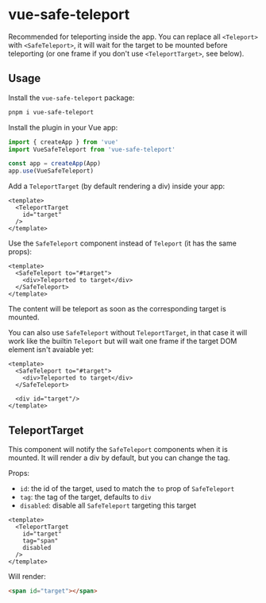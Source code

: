 # vue-safe-teleport
Recommended for teleporting inside the app. You can replace all `<Teleport>` with `<SafeTeleport>`, it will wait for the target to be mounted before teleporting (or one frame if you don't use `<TeleportTarget>`, see below).

## Usage

Install the `vue-safe-teleport` package:

```sh
pnpm i vue-safe-teleport
```

Install the plugin in your Vue app:

```js
import { createApp } from 'vue'
import VueSafeTeleport from 'vue-safe-teleport'

const app = createApp(App)
app.use(VueSafeTeleport)
```

Add a `TeleportTarget` (by default rendering a div) inside your app:

```vue
<template>
  <TeleportTarget
    id="target"
  />
</template>
```

Use the `SafeTeleport` component instead of `Teleport` (it has the same props):

```vue
<template>
  <SafeTeleport to="#target">
    <div>Teleported to target</div>
  </SafeTeleport>
</template>
```

The content will be teleport as soon as the corresponding target is mounted.

You can also use `SafeTeleport` without `TeleportTarget`, in that case it will work like the builtin `Teleport` but will wait one frame if the target DOM element isn't avaiable yet:

```vue
<template>
  <SafeTeleport to="#target">
    <div>Teleported to target</div>
  </SafeTeleport>

  <div id="target"/>
</template>
```

## TeleportTarget

This component will notify the `SafeTeleport` components when it is mounted. It will render a div by default, but you can change the tag.

Props:

- `id`: the id of the target, used to match the `to` prop of `SafeTeleport`
- `tag`: the tag of the target, defaults to `div`
- `disabled`: disable all `SafeTeleport` targeting this target

```vue
<template>
  <TeleportTarget
    id="target"
    tag="span"
    disabled
  />
</template>
```

Will render:

```html
<span id="target"></span>
```
